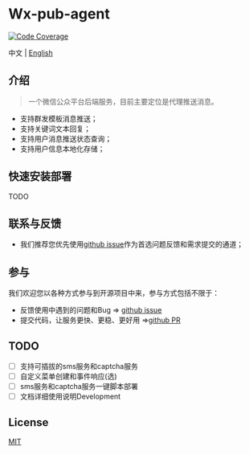 # Wx-pub-agent

[![Code Coverage](https://img.shields.io/codecov/c/github/hololee2cn/wx-pub-agent/master.svg?style=flat-square)](https://app.codecov.io/gh/hololee2cn/wx-pub-agent/)

中文 | [English](https://github.com/hololee2cn/wxpub/blob/master/doc/README_EN.md)

## 介绍
>一个微信公众平台后端服务，目前主要定位是代理推送消息。

- 支持群发模板消息推送；
- 支持关键词文本回复；
- 支持用户消息推送状态查询；
- 支持用户信息本地化存储；

## 快速安装部署
TODO

## 联系与反馈
- 我们推荐您优先使用[github issue](https://github.com/hololee2cn/wxpub/issues)作为首选问题反馈和需求提交的通道；

## 参与
我们欢迎您以各种方式参与到开源项目中来，参与方式包括不限于：
- 反馈使用中遇到的问题和Bug => [github issue](https://github.com/hololee2cn/wxpub/issues)
- 提交代码，让服务更快、更稳、更好用 =>[github PR](https://github.com/hololee2cn/wxpub/pulls)

## TODO
- [ ] 支持可插拔的sms服务和captcha服务
- [ ] 自定义菜单创建和事件响应(选)
- [ ] sms服务和captcha服务一键脚本部署
- [ ] 文档详细使用说明Development

## License
[MIT](https://github.com/hololee2cn/wxpub/blob/master/LICENSE)